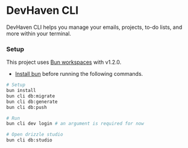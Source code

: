 # DevHaven CLI

DevHaven CLI helps you manage your emails, projects, to-do lists, and more within your terminal.

### Setup
This project uses [Bun workspaces](https://bun.sh/guides/install/workspaces) with v1.2.0. 

- [Install bun](https://bun.sh/) before running the following commands.

```sh
# Setup
bun install
bun cli db:migrate
bun cli db:generate
bun cli db:push

# Run
bun cli dev login # an argument is required for now

# Open drizzle studio
bun cli db:studio 
```

